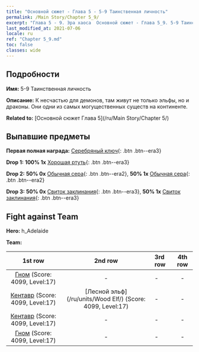 ```yaml
---
title: "Основной сюжет - Глава 5 - 5-9 Таинственная личность"
permalink: /Main Story/Chapter 5_9/
excerpt: "Глава 5 - 9. Эра хаоса  Основной сюжет - Глава 5_9. 5-9 Таинственная личность"
last_modified_at: 2021-07-06
locale: ru
ref: "Chapter 5_9.md"
toc: false
classes: wide
---
```


## Подробности

 **Имя:** 5-9 Таинственная личность

 **Описание:** К несчастью для демонов, там живут не только эльфы, но и драконы. Они одни из самых могущественных существ на континенте.

 **Related to:** [Основной сюжет Глава 5](/ru/Main Story/Chapter 5/)

## Выпавшие предметы

 **Первая полная награда:** [Серебряный ключ](/ItemsRU/con_693/){: .btn .btn--era3}

 **Drop 1:** **100% 1x** [Хорошая ртуть](/ItemsRU/mat_14/){: .btn .btn--era3}

 **Drop 2:** **50% 0x** [Обычная сера](/ItemsRU/mat_9/){: .btn .btn--era2}, **50% 1x** [Обычная сера](/ItemsRU/mat_9/){: .btn .btn--era2}

 **Drop 3:** **50% 0x** [Свиток заклинания](/ItemsRU/con_694/){: .btn .btn--era3}, **50% 1x** [Свиток заклинания](/ItemsRU/con_694/){: .btn .btn--era3}


## Fight against Team
 **Hero:** h_Adelaide

 **Team:**


  | 1st row | 2nd row | 3rd row | 4th row |
  |:----:|:----:|:----|:----:|
  | [Гном](/ru/units/Dwarf/) (Score: 4099, Level:17)  | - | - | - |
  | [Кентавр](/ru/units/Centaur/) (Score: 4099, Level:17)  | [Лесной эльф](/ru/units/Wood Elf/) (Score: 4099, Level:17)  | - | - |
  | [Кентавр](/ru/units/Centaur/) (Score: 4099, Level:17)  | - | - | - |
  | [Гном](/ru/units/Dwarf/) (Score: 4099, Level:17)  | - | - | - |


